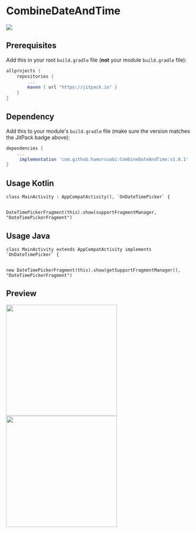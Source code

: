 # CombineDateAndTime
[![](https://jitpack.io/v/hamurcuabi/CombineDateAndTime.svg)](https://jitpack.io/#hamurcuabi/CombineDateAndTime)

## Prerequisites

Add this in your root `build.gradle` file (**not** your module `build.gradle` file):

```gradle
allprojects {
	repositories {
		...
		maven { url "https://jitpack.io" }
	}
}
```

## Dependency

Add this to your module's `build.gradle` file (make sure the version matches the JitPack badge above):

```gradle
dependencies {
	...
	 implementation 'com.github.hamurcuabi:CombineDateAndTime:v1.0.1'
}
```

## Usage Kotlin

``` 
class MainActivity : AppCompatActivity(), `OnDateTimePicker` {


DateTimePickerFragment(this).show(supportFragmentManager, "DateTimePickerFragment")

  ``` 
  ## Usage Java


``` 
class MainActivity extends AppCompatActivity implements `OnDateTimePicker` {


new DateTimePickerFragment(this).show(getSupportFragmentManager(), "DateTimePickerFragment")

  ``` 
  
  ## Preview
  
  <p float="left">
 <img src="https://user-images.githubusercontent.com/23655824/97419704-6ee14300-191b-11eb-8187-196be38f75ca.png" height="300" >
   <img src="https://user-images.githubusercontent.com/23655824/97419710-70127000-191b-11eb-8f31-b03102c010db.png" height="300" >
</p>
 

